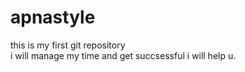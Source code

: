 # apnastyle
this is my first git repository
<br>
i will manage my time and get succsessful
i will help u.
